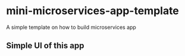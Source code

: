 # mini-microservices-app-template
A simple template on how to build microservices app

## Simple UI of this app
